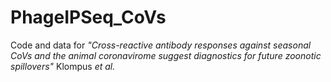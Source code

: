 # PhageIPSeq_CoVs

Code and data for *"Cross-reactive antibody responses against seasonal CoVs and the animal coronavirome suggest diagnostics for future zoonotic spillovers"* Klompus *et al.*
